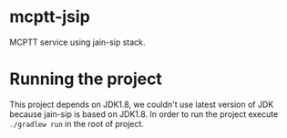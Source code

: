# mcptt-jsip
MCPTT service using jain-sip stack.

# Running the project
This project depends on JDK1.8, we couldn't use latest version of JDK because jain-sip is based on JDK1.8.
In order to run the project execute `./gradlew run` in the root of project.
